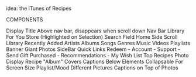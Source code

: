 idea: the iTunes of Recipes

COMPONENTS

Display Title
    Above nav bar, disappears when scroll down
Nav Bar
    Library
    For You
    Store (Highlighted on Selection)
    Search Field
Home Side Scroll
    Library
        Recently Added
        Artists
        Albums
        Songs
        Genres
        Music Videos
    Playlists
Banner
    Giant Photos
SideBar
    Quick Links
        Redeem - Account - Support - Send Gift
        Purchased - Recommendations - My Wish List
    Top Recipes
Photo Display
    Recipe "Album" Covers
    Captions Below Elements
    Collapsable For Screen Size
Playlist/Mood
    Different Pictures
    Captions on Top of Photos
